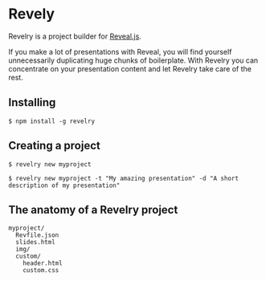 Revely
========

Revelry is a project builder for
[Reveal.js](http://lab.hakim.se/reveal-js/).

If you make a lot of presentations with Reveal, you will find yourself
unnecessarily duplicating huge chunks of boilerplate. With Revelry
you can concentrate on your presentation content and let Revelry take
care of the rest.

Installing
----------

    $ npm install -g revelry

Creating a project
------------------

    $ revelry new myproject

    $ revelry new myproject -t "My amazing presentation" -d "A short description of my presentation"

The anatomy of a Revelry project
---------------------------------

    myproject/
	  Revfile.json
	  slides.html
      img/
	  custom/
		header.html
	    custom.css

